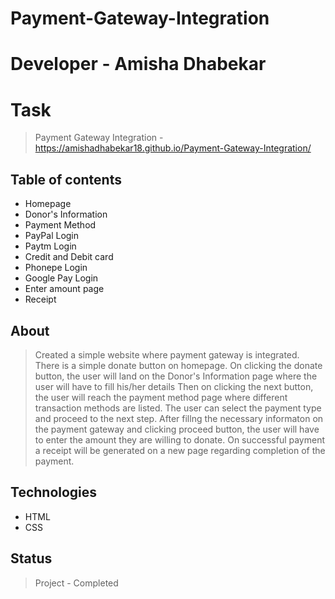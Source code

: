 # Payment-Gateway-Integration

# Developer - Amisha Dhabekar

# Task
> Payment Gateway Integration - https://amishadhabekar18.github.io/Payment-Gateway-Integration/

## Table of contents
* Homepage
* Donor's Information
* Payment Method
* PayPal Login
* Paytm Login
* Credit and Debit card
* Phonepe Login
* Google Pay Login
* Enter amount page
* Receipt

## About
> Created a simple website where payment gateway is integrated. There is a simple donate button on homepage. 
On clicking the donate button, the user will land on the Donor's Information page where the user will have to fill his/her details 
Then on clicking the next button, the user will reach the payment method page where different transaction methods are listed. 
The user can select the payment type and proceed to the next step. After fillng the necessary informaton on the payment gateway and clicking proceed button, 
the user will have to enter the amount they are willing to donate. On successful payment a receipt will be generated on a new page regarding completion of the payment.

## Technologies
* HTML
* CSS

## Status
> Project - Completed
